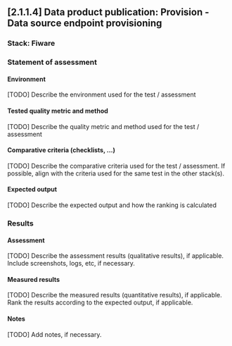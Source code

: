 ## [2.1.1.4] Data product publication: Provision - Data source endpoint provisioning
### Stack: Fiware

### Statement of assessment
#### Environment
[TODO] Describe the environment used for the test / assessment

#### Tested quality metric and method
[TODO] Describe the quality metric and method used for the test / assessment

#### Comparative criteria (checklists, ...)
[TODO] Describe the comparative criteria used for the test / assessment. If possible, align with the criteria used for the same test in the other stack(s).

#### Expected output
[TODO] Describe the expected output and how the ranking is calculated

### Results
#### Assessment
[TODO] Describe the assessment results (qualitative results), if applicable. Include screenshots, logs, etc, if necessary.

#### Measured results
[TODO] Describe the measured results (quantitative results), if applicable. Rank the results according to the expected output, if applicable.

#### Notes
[TODO] Add notes, if necessary.
